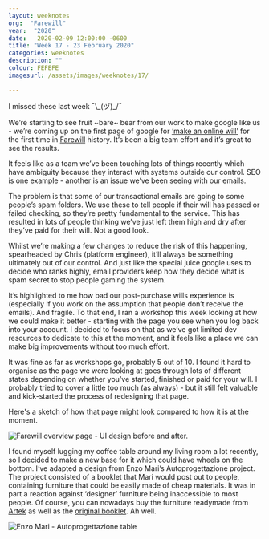 ```yaml
---
layout: weeknotes
org:  "Farewill"
year:  "2020"
date:   2020-02-09 12:00:00 -0600
title: "Week 17 - 23 February 2020"
categories: weeknotes
description: ""
colour: FEFEFE
imagesurl: /assets/images/weeknotes/17/

---
```



I missed these last week ¯\\\_(ヅ)_/¯

We’re starting to see fruit ~bare~ bear from our work to make google like us - we’re coming up on the first page of google for [‘make an online will’](https://www.google.com/search?q=make+an+online+will) for the first time in [Farewill](https://farewill.com/) history. It’s been a big team effort and it’s great to see the results.

It feels like as a team we’ve been touching lots of things recently which have ambiguity because they interact with systems outside our control. SEO is one example - another is an issue we’ve been seeing with our emails.

The problem is that some of our transactional emails are going to some people’s spam folders. We use these to tell people if their will has passed or failed checking, so they’re pretty fundamental to the service. This has resulted in lots of people thinking we’ve just left them high and dry after they’ve paid for their will. Not a good look. 

Whilst we’re making a few changes to reduce the risk of this happening, spearheaded by Chris (platform engineer), it’ll always be something ultimately out of our control. And just like the special juice google uses to decide who ranks highly, email providers keep how they decide what is spam secret to stop people gaming the system. 

It’s highlighted to me how bad our post-purchase wills experience is (especially if you work on the assumption that people don’t receive the emails). And fragile. To that end, I ran a workshop this week looking at how we could make it better - starting with the page you see when you log back into your account. I decided to focus on that as we’ve got limited dev resources to dedicate to this at the moment, and it feels like a place we can make big improvements without too much effort. 

It was fine as far as workshops go, probably 5 out of 10. I found it hard to organise as the page we were looking at goes through lots of different states depending on whether you’ve started, finished or paid for your will. I probably tried to cover a little too much (as always) - but it still felt valuable and kick-started the process of redesigning that page. 

Here's a sketch of how that page might look compared to how it is at the moment. 

<img src="{{page.imagesurl}}overview_before_after.png"
alt="Farewill overview page - UI design before and after.">


I found myself lugging my coffee table around my living room a lot recently, so I decided to make a new base for it which could have wheels on the bottom. I’ve adapted a design from Enzo Mari’s Autoprogettazione project. The project consisted of a booklet that Mari would post out to people, containing furniture that could be easily made of cheap materials. It was in part a reaction against ‘designer’ furniture being inaccessible to most people. Of course, you can nowadays buy the furniture readymade from [Artek](https://www.endclothing.com/gb/artek-enzo-mari-1974-sedia-1-chair-28101901.html) as well as the [original booklet](https://www.corraini.com/en/catalogo/scheda_libro/62/autoprogettazione). Ah well. 

<img src="{{page.imagesurl}}enzo-mari-table.jpg"
alt="Enzo Mari - Autoprogettazione table">
